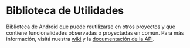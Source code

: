 # Biblioteca de Utilidades
Biblioteca de Android que puede reutilizarse en otros proyectos y que contiene funcionalidades observadas o proyectadas en común.
Para más información, visitá nuestra [wiki](../../wiki/Home) y la [documentación de la API](https://vjgonzalez.github.io/utilidades-dane/apidocs).
